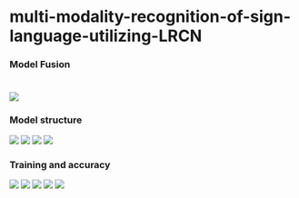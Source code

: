 # multi-modality-recognition-of-sign-language-utilizing-LRCN

### Model Fusion 

# 
<img src="https://user-images.githubusercontent.com/119765748/206348501-999d7083-616a-4fe2-ad7a-1e92814a9294.JPG">

### Model structure

<img src="https://user-images.githubusercontent.com/119765748/206348638-35060e14-d935-45f1-9b2b-021914ee4623.JPG">

<img src="https://user-images.githubusercontent.com/119765748/206348631-1b6c63df-8493-41ca-b7eb-aeb0799d0950.JPG">

<img src="https://user-images.githubusercontent.com/119765748/206348603-6194fb19-68fe-4bec-b9d2-7bd9a032f16e.JPG">

<img src="https://user-images.githubusercontent.com/119765748/206348641-4d5ba3d5-0e59-4bdf-a542-fbe6b603b643.JPG">


### Training and accuracy



<img src="https://user-images.githubusercontent.com/119765748/206349687-4ae2e3da-cbd3-42b0-bf9c-140ea90d5367.JPG">



<img src="https://user-images.githubusercontent.com/119765748/206349688-38185d73-7421-4db4-8a13-1c5db30b8c6f.JPG">

<img src="https://user-images.githubusercontent.com/119765748/206349694-63f048de-ca88-4774-b588-517e428113a3.JPG">

<img src="https://user-images.githubusercontent.com/119765748/206349696-bb94cc04-4fc6-4ee7-9103-4d7805d7fbfa.JPG">

<img src="https://user-images.githubusercontent.com/119765748/206349682-25c40157-1370-47dc-ada9-dbc1a101d297.JPG">
